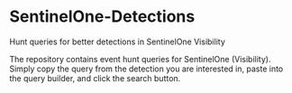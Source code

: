 # SentinelOne-Detections
Hunt queries for better detections in SentinelOne Visibility

The repository contains event hunt queries for SentinelOne (Visibility). Simply copy the query from the detection you are interested in, paste into the query builder, and click the search button.
